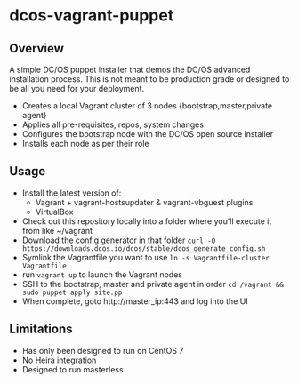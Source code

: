 # dcos-vagrant-puppet

## Overview

A simple DC/OS puppet installer that demos the DC/OS advanced installation process. This
is not meant to be production grade or designed to be all you need for your deployment.

* Creates a local Vagrant cluster of 3 nodes {bootstrap,master,private agent}
* Applies all pre-requisites, repos, system changes
* Configures the bootstrap node with the DC/OS open source installer
* Installs each node as per their role

## Usage

* Install the latest version of:
  * Vagrant + vagrant-hostsupdater & vagrant-vbguest plugins
  * VirtualBox
* Check out this repository locally into a folder where you'll execute it from like ~/vagrant
* Download the config generator in that folder `curl -O https://downloads.dcos.io/dcos/stable/dcos_generate_config.sh`
* Symlink the Vagrantfile you want to use `ln -s Vagrantfile-cluster Vagrantfile`
* run `vagrant up` to launch the Vagrant nodes
* SSH to the bootstrap, master and private agent in order `cd /vagrant && sudo puppet apply site.pp`
* When complete, goto http://master_ip:443 and log into the UI

## Limitations

* Has only been designed to run on CentOS 7
* No Heira integration
* Designed to run masterless